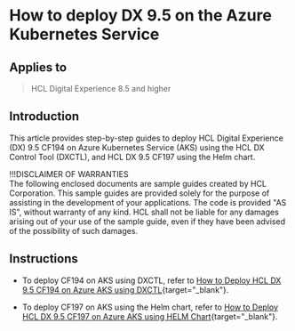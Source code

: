 # How to deploy DX 9.5 on the Azure Kubernetes Service

## Applies to

> HCL Digital Experience 8.5 and higher

## Introduction

This article provides step-by-step guides to deploy HCL Digital Experience (DX) 9.5 CF194 on Azure Kubernetes Service (AKS) using the HCL DX Control Tool (DXCTL), and HCL DX 9.5 CF197 using the Helm chart.

!!!DISCLAIMER OF WARRANTIES  
    The following enclosed documents are sample guides created by HCL Corporation.
    This sample guides are provided solely for the purpose of assisting in the development of your applications.
    The code is provided "AS IS", without warranty of any kind. HCL shall not be liable for any damages arising out of your use of the sample guide, even if they have been advised of the possibility of such damages.

## Instructions

- To deploy CF194 on AKS using DXCTL, refer to [How to Deploy HCL DX 9.5 CF194 on Azure AKS using DXCTL](./files/HCL_deploying%20DX_9.5_CF194_using_dxctl_on_Azure.pdf){target="_blank"}.

- To deploy CF197 on AKS using the Helm chart, refer to [How to Deploy HCL DX 9.5 CF197 on Azure AKS using HELM Chart](./files/HCL_deploying%20DX_9.5_CF197_using_HELM_on_Azure.pdf){target="_blank"}.
